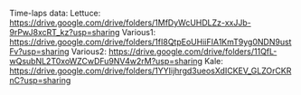 Time-laps data:
Lettuce: https://drive.google.com/drive/folders/1MfDyWcUHDLZz-xxJJb-9rPwJ8xcRT_kz?usp=sharing
Various1: https://drive.google.com/drive/folders/1fI8QtpEoUHiiFIA1KmT9yg0NDN9ustFv?usp=sharing
Various2: https://drive.google.com/drive/folders/11QfL-wQsubNL2T0xoWZCwDFu9NV4w2rM?usp=sharing
Kale: https://drive.google.com/drive/folders/1YYIijhrgd3ueosXdICKEV_GLZOrCKRnC?usp=sharing
